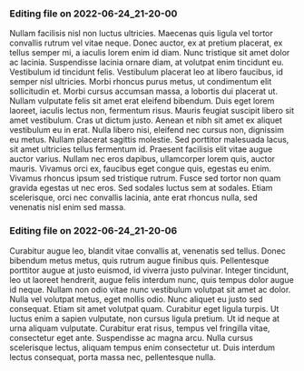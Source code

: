 

### Editing file on 2022-06-24_21-20-00

Nullam facilisis nisl non luctus ultricies. Maecenas quis ligula vel tortor convallis rutrum vel vitae neque. Donec auctor, ex at pretium placerat, ex tellus semper mi, a iaculis lorem enim id diam. Nunc tristique sit amet dolor ac lacinia. Suspendisse lacinia ornare diam, at volutpat enim tincidunt eu. Vestibulum id tincidunt felis. Vestibulum placerat leo at libero faucibus, id semper nisl ultricies. Morbi rhoncus purus metus, ut condimentum elit sollicitudin et. Morbi cursus accumsan massa, a lobortis dui placerat ut. Nullam vulputate felis sit amet erat eleifend bibendum.
Duis eget lorem laoreet, iaculis lectus non, fermentum risus. Mauris feugiat suscipit libero sit amet vestibulum. Cras ut dictum justo. Aenean et nibh sit amet ex aliquet vestibulum eu in erat. Nulla libero nisi, eleifend nec cursus non, dignissim eu metus. Nullam placerat sagittis molestie. Sed porttitor malesuada lacus, sit amet ultricies tellus fermentum id.
Praesent facilisis elit vitae augue auctor varius. Nullam nec eros dapibus, ullamcorper lorem quis, auctor mauris. Vivamus orci ex, faucibus eget congue quis, egestas eu enim. Vivamus rhoncus ipsum sed tristique rutrum. Fusce sed tortor non quam gravida egestas ut nec eros. Sed sodales luctus sem at sodales. Etiam scelerisque, orci nec convallis lacinia, ante erat rhoncus nulla, sed venenatis nisl enim sed massa.




### Editing file on 2022-06-24_21-20-06

Curabitur augue leo, blandit vitae convallis at, venenatis sed tellus. Donec bibendum metus metus, quis rutrum augue finibus quis. Pellentesque porttitor augue at justo euismod, id viverra justo pulvinar. Integer tincidunt, leo ut laoreet hendrerit, augue felis interdum nunc, quis tempus dolor augue id neque. Nullam non odio vitae nunc vestibulum volutpat sit amet ac dolor. Nulla vel volutpat metus, eget mollis odio. Nunc aliquet eu justo sed consequat. Etiam sit amet volutpat quam. Curabitur eget ligula turpis. Ut luctus enim a sapien vulputate, non cursus ligula pretium. Ut id neque at urna aliquam vulputate. Curabitur erat risus, tempus vel fringilla vitae, consectetur eget ante. Suspendisse ac magna arcu. Nulla cursus scelerisque lectus, aliquam tempus enim consectetur ut. Duis interdum lectus consequat, porta massa nec, pellentesque nulla.


